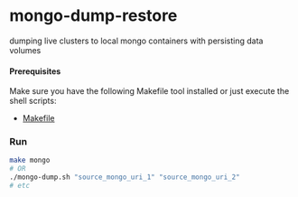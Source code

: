 # mongo-dump-restore
dumping live clusters to local mongo containers with persisting data volumes


#### Prerequisites
Make sure you have the following Makefile tool installed or just execute the shell scripts:
- [Makefile](https://stackoverflow.com/questions/2532234/how-to-run-a-makefile-in-windows)

### Run
```bash
make mongo
# OR
./mongo-dump.sh "source_mongo_uri_1" "source_mongo_uri_2"
# etc
```
